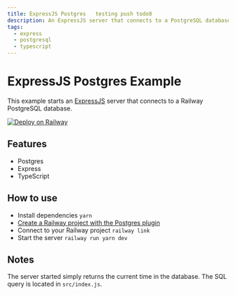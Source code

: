 ```yaml
---
title: ExpressJS Postgres   testing push todo8
description: An ExpressJS server that connects to a PostgreSQL database
tags:
  - express
  - postgresql
  - typescript
---
```


# ExpressJS Postgres Example

This example starts an [ExpressJS](https://expressjs.com/) server that connects
to a Railway PostgreSQL database.

[![Deploy on Railway](https://railway.app/button.svg)](https://railway.app/new/template/VUVlu3)

## Features

- Postgres
- Express
- TypeScript

## How to use

- Install dependencies `yarn`
- [Create a Railway project with the Postgres plugin](https://dev.new)
- Connect to your Railway project `railway link`
- Start the server `railway run yarn dev`

## Notes

The server started simply returns the current time in the database. The SQL
query is located in `src/index.js`.
